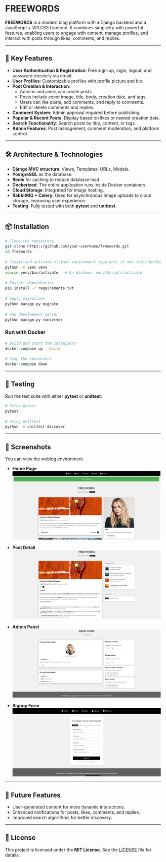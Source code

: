 # FREEWORDS

**FREEWORDS** is a modern blog platform with a Django backend and a JavaScript + W3.CSS frontend. It combines simplicity with powerful features, enabling users to engage with content, manage profiles, and interact with posts through likes, comments, and replies.

---

## 🚀 Key Features
- **User Authentication & Registration**: Free sign-up, login, logout, and password recovery via email.
- **User Profiles**: Customizable profiles with profile picture and bio.
- **Post Creation & Interaction**:
  - Admins and users can create posts.
  - Posts include cover image, title, body, creation date, and tags.
  - Users can like posts, add comments, and reply to comments.
  - Edit or delete comments and replies.
- **Comment System**: Admin approval required before publishing.
- **Popular & Recent Posts**: Display based on likes or newest creation date.
- **Search Functionality**: Search posts by title, content, or tags.
- **Admin Features**: Post management, comment moderation, and platform control.

---

## 🛠️ Architecture & Technologies
- **Django MVC structure**: Views, Templates, URLs, Models.
- **PostgreSQL** as the database.
- **Redis** for caching to reduce database load.
- **Dockerized**: The entire application runs inside Docker containers.
- **Cloud Storage**: Integrated for image hosting.
- **RabbitMQ + Celery**: Used for asynchronous image uploads to cloud storage, improving user experience.
- **Testing**: Fully tested with both **pytest** and **unittest**.

---

## 📦 Installation
```bash
# Clone the repository
git clone https://github.com/your-username/freewords.git
cd freewords

# Create and activate virtual environment (optional if not using Docker)
python -m venv venv
source venv/bin/activate   # On Windows: venv\Scripts\activate

# Install dependencies
pip install -r requirements.txt

# Apply migrations
python manage.py migrate

# Run development server
python manage.py runserver
```

### Run with Docker
```bash
# Build and start the containers
docker-compose up --build

# Stop the containers
docker-compose down
```

---

## 🧪 Testing
Run the test suite with either **pytest** or **unittest**:
```bash
# Using pytest
pytest

# Using unittest
python -m unittest discover
```

---

## 📸 Screenshots
You can view the weblog environment.

- **Home Page**
  ![Home Page](screenshots/home.png)

- **Post Detail**
  ![Post Detail](screenshots/post-detail.png)

- **Admin Panel**
  ![Admin Panel](screenshots/admin.png)

- **Signup Form**
  ![Signup Form](screenshots/signup.png)

---

## 🔮 Future Features
- User-generated content for more dynamic interactions.
- Enhanced notifications for posts, likes, comments, and replies.
- Improved search algorithms for better discovery.

---

## 📜 License
This project is licensed under the **MIT License**. See the [LICENSE](LICENSE) file for details.

